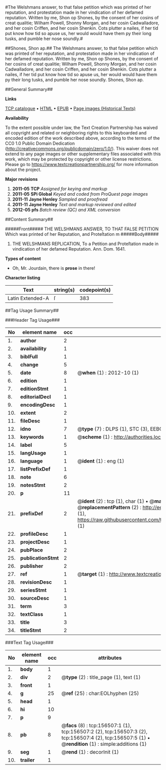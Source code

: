 #The Welshmans answer, to that false petition which was printed of her reputation, and protestation made in her vindication of her defamed reputation. Written by me, Shon op Shones, by the consent of her cosins of creat qualitie; Wilham Powell, Shonny Morgan, and her cosin Cadwalladore, and her cosin Criffen, and her cosin Shenkin. Cots plutter a nailes, if her tid put know how tid so apuse us, her would would have them py their long tusks, and pumble her nose soundly.#

##Shones, Shon ap.##
The Welshmans answer, to that false petition which was printed of her reputation, and protestation made in her vindication of her defamed reputation. Written by me, Shon op Shones, by the consent of her cosins of creat qualitie; Wilham Powell, Shonny Morgan, and her cosin Cadwalladore, and her cosin Criffen, and her cosin Shenkin. Cots plutter a nailes, if her tid put know how tid so apuse us, her would would have them py their long tusks, and pumble her nose soundly.
Shones, Shon ap.

##General Summary##

**Links**

[TCP catalogue](http://www.ota.ox.ac.uk/tcp/)  • 
[HTML](http://tei.it.ox.ac.uk/tcp/Texts-HTML/free/A96/A96190.html)  • 
[EPUB](http://tei.it.ox.ac.uk/tcp/Texts-EPUB/free/A96/A96190.epub) • 
[Page images (Historical Texts)](https://historicaltexts.jisc.ac.uk/eebo-99859870e)

**Availability**

To the extent possible under law, the Text Creation Partnership has waived all copyright and related or neighboring rights to this keyboarded and encoded edition of the work described above, according to the terms of the CC0 1.0 Public Domain Dedication (http://creativecommons.org/publicdomain/zero/1.0/). This waiver does not extend to any page images or other supplementary files associated with this work, which may be protected by copyright or other license restrictions. Please go to https://www.textcreationpartnership.org/ for more information about the project.

**Major revisions**

1. __2011-05__ __TCP__ *Assigned for keying and markup*
1. __2011-05__ __SPi Global__ *Keyed and coded from ProQuest page images*
1. __2011-11__ __Jayne Henley__ *Sampled and proofread*
1. __2011-11__ __Jayne Henley__ *Text and markup reviewed and edited*
1. __2012-05__ __pfs__ *Batch review (QC) and XML conversion*

##Content Summary##

#####Front#####
THE WELSHMANS ANSWER, TO THAT FALSE PETITION Which was printed of her Reputation, and Proteſtation m
#####Body#####

1. THE WELSHMANS REPLICATION, To a Petition and Proteſtation made in vindication of her defamed Reputation. Ann. Dom. 1641.

**Types of content**

  * Oh, Mr. Jourdain, there is **prose** in there!

**Character listing**


|Text|string(s)|codepoint(s)|
|---|---|---|
|Latin Extended-A|ſ|383|

##Tag Usage Summary##

###Header Tag Usage###

|No|element name|occ|attributes|
|---|---|---|---|
|1.|__author__|2||
|2.|__availability__|1||
|3.|__biblFull__|1||
|4.|__change__|5||
|5.|__date__|8| @__when__ (1) : 2012-10 (1)|
|6.|__edition__|1||
|7.|__editionStmt__|1||
|8.|__editorialDecl__|1||
|9.|__encodingDesc__|1||
|10.|__extent__|2||
|11.|__fileDesc__|1||
|12.|__idno__|7| @__type__ (7) : DLPS (1), STC (3), EEBO-CITATION (1), PROQUEST (1), VID (1)|
|13.|__keywords__|1| @__scheme__ (1) : http://authorities.loc.gov/ (1)|
|14.|__label__|5||
|15.|__langUsage__|1||
|16.|__language__|1| @__ident__ (1) : eng (1)|
|17.|__listPrefixDef__|1||
|18.|__note__|6||
|19.|__notesStmt__|2||
|20.|__p__|11||
|21.|__prefixDef__|2| @__ident__ (2) : tcp (1), char (1)  •  @__matchPattern__ (2) : ([0-9\-]+):([0-9IVX]+) (1), (.+) (1)  •  @__replacementPattern__ (2) : http://eebo.chadwyck.com/downloadtiff?vid=$1&page=$2 (1), https://raw.githubusercontent.com/textcreationpartnership/Texts/master/tcpchars.xml#$1 (1)|
|22.|__profileDesc__|1||
|23.|__projectDesc__|1||
|24.|__pubPlace__|2||
|25.|__publicationStmt__|2||
|26.|__publisher__|2||
|27.|__ref__|1| @__target__ (1) : http://www.textcreationpartnership.org/docs/. (1)|
|28.|__revisionDesc__|1||
|29.|__seriesStmt__|1||
|30.|__sourceDesc__|1||
|31.|__term__|3||
|32.|__textClass__|1||
|33.|__title__|3||
|34.|__titleStmt__|2||


###Text Tag Usage###

|No|element name|occ|attributes|
|---|---|---|---|
|1.|__body__|1||
|2.|__div__|2| @__type__ (2) : title_page (1), text (1)|
|3.|__front__|1||
|4.|__g__|25| @__ref__ (25) : char:EOLhyphen (25)|
|5.|__head__|1||
|6.|__hi__|10||
|7.|__p__|9||
|8.|__pb__|8| @__facs__ (8) : tcp:156507:1 (1), tcp:156507:2 (2), tcp:156507:3 (2), tcp:156507:4 (2), tcp:156507:5 (1)  •  @__rendition__ (1) : simple:additions (1)|
|9.|__seg__|1| @__rend__ (1) : decorInit (1)|
|10.|__trailer__|1||
